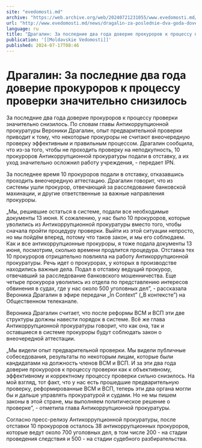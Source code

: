 ```yaml
---
site: "evedomosti.md"
archive: "https://web.archive.org/web/20240721231055/www.evedomosti.md/news/dragalin-za-poslednie-dva-goda-doverie-prokurorov-k-processu"
url: "http://www.evedomosti.md/news/dragalin-za-poslednie-dva-goda-doverie-prokurorov-k-processu"
language: ru
title: "Драгалин: За последние два года доверие прокуроров к процессу проверки значительно снизилось"
publication: '[[Moldavskie Vedomosti]]'
published: 2024-07-17T08:46
---
```


# Драгалин: За последние два года доверие прокуроров к процессу проверки значительно снизилось

За последние два года доверие прокуроров к процессу проверки значительно снизилось. По словам главы Антикоррупционной прокуратуры Вероники Драгалин, опыт предварительной проверки приводит к тому, что некоторые прокуроры не считают внеочередную проверку эффективным и правильным процессом. Драгалин сообщила, что из-за того, чтобы не проходить проверку на неподкупность, 10 прокуроров Антикоррупционной прокуратуры подали в отставку, а их уход значительно осложнил работу учреждения, - передает IPN.

За последнее время 10 прокуроров подали в отставку, отказавшись проходить внеочередную аттестацию. Драгалин говорит, что из системы ушли прокурор, отвечающий за расследование банковской махинации, и другие ответственные за важные направления прокуроры.

„Мы, решившие остаться в системе, подали все необходимые документы 13 июня. К сожалению, у нас было 10 прокуроров, которые уволились из Антикоррупционной прокуратуры вместо того, чтобы сначала пройти процедуру проверки. Выйти из этой ситуации непросто, но мы пойдём вперед, потому что таков закон, и мы его соблюдаем. Как и все антикоррупционные прокуроры, я тоже подала документы 13 июня, посмотрим, сколько времени продлится процедура. Отставка тех 10 прокуроров отрицательно повлияла на работу Антикоррупционной прокуратуры. Речь идет о прокурорах, у которых в производстве находились важные дела. Подал в отставку ведущий прокурор, отвечавший за расследование банковского мошенничества. Еще четыре прокурора уволились из отдела по представлению интересов обвинения в судах, где у нас около 500 уголовных дел”, - рассказала Вероника Драгалин в эфире передачи „În Context” („В контексте”) на Общественном телеканале.

Вероника Драгалин считает, что после реформы ВСМ и ВСП эти две структуры должны навести порядок в системе. Всё же глава Антикоррупционной прокуратуры говорит, что как она, так и оставшиеся в системе прокуроры будут соблюдать закон о внеочередной аттестации.

„Мы видели опыт предварительной проверки. Мы видели публичные собеседования, результаты по некоторым лицам, которые были кандидатами на должность членов ВСМ и ВСП. И за эти два года доверие прокуроров к процессу проверки как к объективному, эффективному и корректному процессу проверки сильно снизилось. На мой взгляд, тот факт, что у нас есть прошедшие предварительную проверку, реформированные ВСМ и ВСП, теперь эти два органа могли бы и дальше управлять прокуратурой и судами. Но не мы пишем законы в этой стране, мы выполняем политическое решение о проверке”, - отметила глава Антикоррупционной прокуратуры.

Согласно пресс-релизу Антикоррупционной прокуратуры, после отставки 10 прокуроров осталось 38 антикоррупционных прокуроров, которые ведут около 700 уголовных дел, в том числе 200 - на стадии проведения следствия и 500 - на стадии судебного разбирательства.